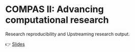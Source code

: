 # COMPAS II: Advancing computational research

Research reproducibility and Upstreaming research output.  

👉 [Slides](lecture_13.pdf)
